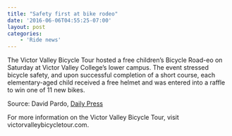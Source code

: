```yaml
---
title: "Safety first at bike rodeo"
date: '2016-06-06T04:55:25-07:00'
layout: post
categories:
    - 'Ride news'
---
```


The Victor Valley Bicycle Tour hosted a free children’s Bicycle Road-eo on Saturday at Victor Valley College’s lower campus. The event stressed bicycle safety, and upon successful completion of a short course, each elementary-aged child received a free helmet and was entered into a raffle to win one of 11 new bikes.

Source: David Pardo, [Daily Press](http://www.vvdailypress.com/)

For more information on the Victor Valley Bicycle Tour, visit victorvalleybicycletour.com.